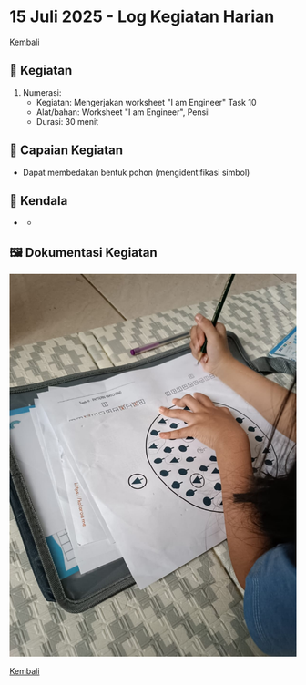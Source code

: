 # 15 Juli 2025 - Log Kegiatan Harian
[Kembali](readme.md)

## 📌 Kegiatan
1. Numerasi:
   - Kegiatan: Mengerjakan worksheet "I am Engineer" Task 10
   - Alat/bahan: Worksheet "I am Engineer", Pensil
   - Durasi: 30 menit

## 🎯 Capaian Kegiatan
- Dapat membedakan bentuk pohon (mengidentifikasi simbol)

## 🚧 Kendala
- -

## 🖼️ Dokumentasi Kegiatan
![Mengidentifikasi Simbol](img/20250715-identifikasisimbol.jpeg)

[Kembali](readme.md)